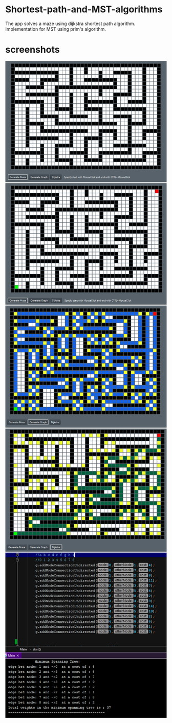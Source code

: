 # Shortest-path-and-MST-algorithms

The app solves a maze using dijkstra shortest path algorithm.
Implementation for MST using prim's algorithm.

# screenshots

![](https://github.com/harraz21/Shortest-path-and-MST-algorithms/blob/master/Graph-Analyzer/screenshots/Capture2.PNG)
![](https://github.com/harraz21/Shortest-path-and-MST-algorithms/blob/master/Graph-Analyzer/screenshots/Capture3.PNG)
![](https://github.com/harraz21/Shortest-path-and-MST-algorithms/blob/master/Graph-Analyzer/screenshots/Capture4.PNG)
![](https://github.com/harraz21/Shortest-path-and-MST-algorithms/blob/master/Graph-Analyzer/screenshots/Capture5.PNG)
![](https://github.com/harraz21/Shortest-path-and-MST-algorithms/blob/master/Graph-Analyzer/screenshots/Capture6.PNG)
